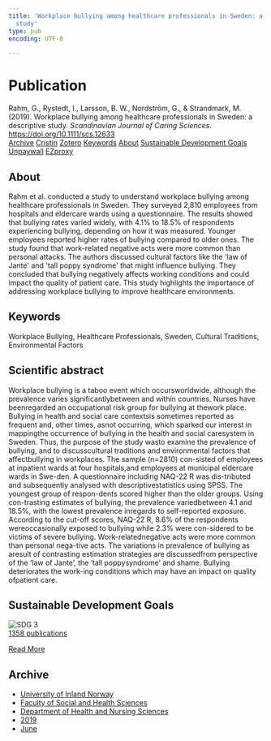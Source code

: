 ```yaml
---
title: 'Workplace bullying among healthcare professionals in Sweden: a descriptive
  study'
type: pub
encoding: UTF-8

---
```

<h1>Publication</h1>
<article id="csl-bib-container-QWTXCH9C" class="csl-bib-container">
  <div class="csl-bib-body"> <div class="csl-entry">Rahm, G., Rystedt, I., Larsson, B. W., Nordström, G., &#38; Strandmark, M. (2019). Workplace bullying among healthcare professionals in Sweden: a descriptive study. <i>Scandinavian Journal of Caring Sciences</i>. <a href="https://doi.org/10.1111/scs.12633">https://doi.org/10.1111/scs.12633</a></div> </div>
  <div class="csl-bib-buttons">
    <a href="#taxonomy-article-QWTXCH9C" alt="archive" class="csl-bib-button">Archive</a>
    <a href="https://app.cristin.no/results/show.jsf?id=1703848" alt="Cristin" class="csl-bib-button">Cristin</a>
    <a href="http://zotero.org/groups/5881554/items/QWTXCH9C" alt="Zotero" class="csl-bib-button">Zotero</a>
    <a href="#keywords-article-QWTXCH9C" alt="keywords" class="csl-bib-button">Keywords</a>
    <a href="#about-article-QWTXCH9C" alt="about_pub" class="csl-bib-button">About</a>
    <a href="#sdg-article-QWTXCH9C" alt="sdg" class="csl-bib-button">Sustainable Development Goals</a>
    <a href="https://onlinelibrary.wiley.com/doi/pdfdirect/10.1111/scs.12633" alt="Unpaywall" class="csl-bib-button">Unpaywall</a>
    <a href="https://onlinelibrary.wiley.com/doi/pdfdirect/10.1111/scs.12633" alt="EZproxy" class="csl-bib-button">EZproxy</a>
  </div>
  <div id="csl-bib-meta-container-QWTXCH9C"></div>
</article>
<div id="csl-bib-meta-QWTXCH9C" class="csl-bib-meta">
  <article id="about-article-QWTXCH9C" class="about_pub-article">
    <h1>About</h1>
    Rahm et al. conducted a study to understand workplace bullying among healthcare professionals in Sweden. They surveyed 2,810 employees from hospitals and eldercare wards using a questionnaire. The results showed that bullying rates varied widely, with 4.1% to 18.5% of respondents experiencing bullying, depending on how it was measured. Younger employees reported higher rates of bullying compared to older ones. The study found that work-related negative acts were more common than personal attacks. The authors discussed cultural factors like the 'law of Jante' and 'tall poppy syndrome' that might influence bullying. They concluded that bullying negatively affects working conditions and could impact the quality of patient care. This study highlights the importance of addressing workplace bullying to improve healthcare environments.
  </article>
  <article id="keywords-article-QWTXCH9C" class="keywords-article">
    <h1>Keywords</h1>
    Workplace Bullying, Healthcare Professionals, Sweden, Cultural Traditions, Environmental Factors
  </article>
  <article id="abstract-article-QWTXCH9C" class="abstract-article">
    <h1>Scientific abstract</h1>
    Workplace bullying is a taboo event which occursworldwide, although the prevalence varies significantlybetween  and  within  countries.  Nurses  have  beenregarded an occupational risk group for bullying at thework place. Bullying in health and social care contextsis sometimes reported as frequent and, other times, asnot occurring, which sparked our interest in mappingthe occurrence of bullying in the health and social caresystem in Sweden. Thus, the purpose of the study wasto examine the prevalence of bullying, and to discusscultural traditions and environmental factors that affectbullying in workplaces. The sample (n=2810) con-sisted of employees at inpatient wards at four hospitals,and employees at municipal eldercare wards in Swe-den. A questionnaire including NAQ-22 R was dis-tributed and subsequently analysed with descriptivestatistics using SPSS. The youngest group of respon-dents scored higher than the older groups. Using con-trasting estimates of bullying, the prevalence variedbetween 4.1 and 18.5%, with the lowest prevalence inregards to self-reported exposure. According to the cut-off scores, NAQ-22 R, 8.6% of the respondents wereoccasionally exposed to bullying while 2.3% were con-sidered to be victims of severe bullying. Work-relatednegative acts were more common than personal nega-tive acts. The variations in prevalence of bullying as aresult of contrasting estimation strategies are discussedfrom perspective of the ‘law of Jante’, the ‘tall poppysyndrome’ and shame. Bullying deteriorates the work-ing conditions which may have an impact on quality ofpatient care.
  </article>
  <article id="sdg-article-QWTXCH9C" class="sdg-article">
    <h1>Sustainable Development Goals</h1>
    <div class="sdg-container"><div id="sdg3" class="sdg">
        <img src="{{< params subfolder >}}images/sdg/sdg03_en.png" class="image" alt="SDG 3">
        <div class="sdg-overlay">
          <a href="{{< params subfolder >}}en/archive/?sdg=3#archive" class="sdg-publication-count"><span>1358</span> publications</a>
          <p><a href="https://sdgs.un.org/goals/goal3" class="sdg-read-more">Read More</a></p>
        </div>
      </div></div>
  </article>
  <article id="taxonomy-article-QWTXCH9C" class="taxonomy-article">
    <h1>Archive</h1>
    <ul>
      <li><a href="{{< params subfolder >}}en/archive/?key=3DCRN523">University of Inland Norway</a></li>
      <li><a href="{{< params subfolder >}}en/archive/?key=IDKFS3MX">Faculty of Social and Health Sciences</a></li>
      <li><a href="{{< params subfolder >}}en/archive/?key=GTV4ECMZ">Department of Health and Nursing Sciences</a></li>
      <li><a href="{{< params subfolder >}}en/archive/?key=E7THIEEM">2019</a></li>
      <li><a href="{{< params subfolder >}}en/archive/?key=R3IIEVI9">June</a></li>
    </ul>
  </article>
</div>

